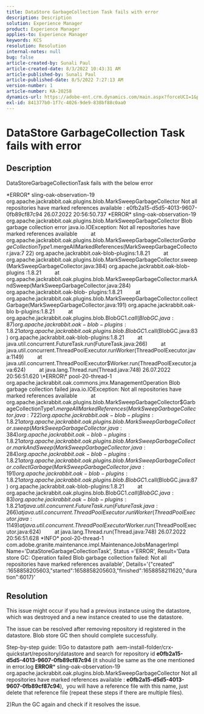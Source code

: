 ```yaml
---
title: DataStore GarbageCollection Task fails with error
description: Description
solution: Experience Manager
product: Experience Manager
applies-to: Experience Manager
keywords: KCS
resolution: Resolution
internal-notes: null
bug: false
article-created-by: Sunali Paul
article-created-date: 8/3/2022 10:43:31 AM
article-published-by: Sunali Paul
article-published-date: 8/5/2022 7:27:13 AM
version-number: 1
article-number: KA-20258
dynamics-url: https://adobe-ent.crm.dynamics.com/main.aspx?forceUCI=1&pagetype=entityrecord&etn=knowledgearticle&id=9174741c-1913-ed11-b83d-0022480867fb
exl-id: 841377b0-1f7c-4026-9de9-838bf88c0aa0
---
```

# DataStore GarbageCollection Task fails with error

## Description


DataStoreGarbageCollectionTask fails with the below error

\*ERROR\* sling-oak-observation-19 org.apache.jackrabbit.oak.plugins.blob.MarkSweepGarbageCollector Not all repositories have marked
 references available : e0fb2a15-d5d5-4013-9607-0fb89cf87c94
 26.07.2022 20:56:50.737 \*ERROR\* sling-oak-observation-19 org.apache.jackrabbit.oak.plugins.blob.MarkSweepGarbageCollector Blob garbage collection error
 java.io.IOException: Not all repositories have marked references available
         at org.apache.jackrabbit.oak.plugins.blob.MarkSweepGarbageCollector$GarbageCollectionType$1.mergeAllMarkedReferences(MarkSweepGarbageCollector.java:7
 22) org.apache.jackrabbit.oak-blob-plugins:1.8.21
         at org.apache.jackrabbit.oak.plugins.blob.MarkSweepGarbageCollector.sweep(MarkSweepGarbageCollector.java:384) org.apache.jackrabbit.oak-blob-plugins
 :1.8.21
         at org.apache.jackrabbit.oak.plugins.blob.MarkSweepGarbageCollector.markAndSweep(MarkSweepGarbageCollector.java:284) org.apache.jackrabbit.oak-blob-
 plugins:1.8.21
         at org.apache.jackrabbit.oak.plugins.blob.MarkSweepGarbageCollector.collectGarbage(MarkSweepGarbageCollector.java:191) org.apache.jackrabbit.oak-blo
 b-plugins:1.8.21
         at org.apache.jackrabbit.oak.plugins.blob.BlobGC$1.call(BlobGC.java:87) org.apache.jackrabbit.oak-blob-plugins:1.8.21
         at org.apache.jackrabbit.oak.plugins.blob.BlobGC$1.call(BlobGC.java:83) org.apache.jackrabbit.oak-blob-plugins:1.8.21
         at java.util.concurrent.FutureTask.run(FutureTask.java:266)
         at java.util.concurrent.ThreadPoolExecutor.runWorker(ThreadPoolExecutor.java:1149)
         at java.util.concurrent.ThreadPoolExecutor$Worker.run(ThreadPoolExecutor.java:624)
         at java.lang.Thread.run(Thread.java:748)
 26.07.2022 20:56:51.620 \*ERROR\* pool-20-thread-1 org.apache.jackrabbit.oak.commons.jmx.ManagementOperation Blob garbage collection failed
 java.io.IOException: Not all repositories have marked references available
         at org.apache.jackrabbit.oak.plugins.blob.MarkSweepGarbageCollector$GarbageCollectionType$1.mergeAllMarkedReferences(MarkSweepGarbageCollector.java:7
 22) org.apache.jackrabbit.oak-blob-plugins:1.8.21
         at org.apache.jackrabbit.oak.plugins.blob.MarkSweepGarbageCollector.sweep(MarkSweepGarbageCollector.java:384) org.apache.jackrabbit.oak-blob-plugins
 :1.8.21
         at org.apache.jackrabbit.oak.plugins.blob.MarkSweepGarbageCollector.markAndSweep(MarkSweepGarbageCollector.java:284) org.apache.jackrabbit.oak-blob-
 plugins:1.8.21
         at org.apache.jackrabbit.oak.plugins.blob.MarkSweepGarbageCollector.collectGarbage(MarkSweepGarbageCollector.java:191) org.apache.jackrabbit.oak-blo
 b-plugins:1.8.21
         at org.apache.jackrabbit.oak.plugins.blob.BlobGC$1.call(BlobGC.java:87) org.apache.jackrabbit.oak-blob-plugins:1.8.21
         at org.apache.jackrabbit.oak.plugins.blob.BlobGC$1.call(BlobGC.java:83) org.apache.jackrabbit.oak-blob-plugins:1.8.21
         at java.util.concurrent.FutureTask.run(FutureTask.java:266)
         at java.util.concurrent.ThreadPoolExecutor.runWorker(ThreadPoolExecutor.java:1149)
         at java.util.concurrent.ThreadPoolExecutor$Worker.run(ThreadPoolExecutor.java:624)
         at java.lang.Thread.run(Thread.java:748)
 26.07.2022 20:56:51.628 \*INFO\* pool-20-thread-1 com.adobe.granite.maintenance.impl.MaintenanceJobsManagerImpl Name='DataStoreGarbageCollectionTask', Status
 ='ERROR', Result='Data store GC: Operation failed Blob garbage collection failed: Not all repositories have marked references available', Details='{"created"
 :1658858205603,"started":1658858205603,"finished":1658858211620,"duration":6017}'


## Resolution


This issue might occur if you had a previous instance using the datastore, which was destroyed and a new instance created to use the datastore.

The issue can be resolved after removing repository id registered in the datastore. Blob store GC then should complete successfully.

Step-by-step guide:
1)Go to datastore path  aem-install-folder/crx-quickstart/repository/datastore and search for repository id <b>e0fb2a15-d5d5-4013-9607-0fb89cf87c94</b> (it should be same as the one mentioned in error.log <b>ERROR</b>\* sling-oak-observation-19 org.apache.jackrabbit.oak.plugins.blob.MarkSweepGarbageCollector Not all repositories have marked
references available : <b>e0fb2a15-d5d5-4013-9607-0fb89cf87c94</b>),  you will have a reference file with this name, just delete that reference file (repeat these steps if there are multiple files).

2)Run the GC again and check if it resolves the issue.
